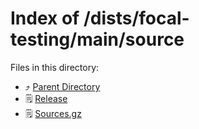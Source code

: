 
# Index of /dists/focal-testing/main/source
Files in this directory:
- ⤴ [Parent Directory](../)
- 🗒 [Release](Release)
- 🗒 [Sources.gz](Sources.gz)
